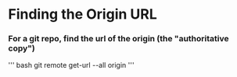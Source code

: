 # Finding the Origin URL 

### For a git repo, find the url of the origin (the "authoritative copy")

''' bash
  git remote get-url --all origin
'''

